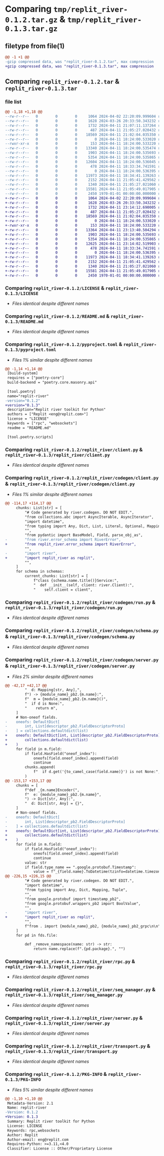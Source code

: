 # Comparing `tmp/replit_river-0.1.2.tar.gz` & `tmp/replit_river-0.1.3.tar.gz`

## filetype from file(1)

```diff
@@ -1 +1 @@
-gzip compressed data, was "replit_river-0.1.2.tar", max compression
+gzip compressed data, was "replit_river-0.1.3.tar", max compression
```

## Comparing `replit_river-0.1.2.tar` & `replit_river-0.1.3.tar`

### file list

```diff
@@ -1,18 +1,18 @@
--rw-r--r--   0        0        0     1064 2024-04-02 22:20:09.999604 replit_river-0.1.2/LICENSE
--rw-r--r--   0        0        0     1628 2024-03-26 20:33:50.343232 replit_river-0.1.2/README.md
--rw-r--r--   0        0        0     1732 2024-04-11 21:07:11.137264 replit_river-0.1.2/pyproject.toml
--rw-r--r--   0        0        0      487 2024-04-11 21:05:27.020432 replit_river-0.1.2/replit_river/__init__.py
--rw-r--r--   0        0        0    18569 2024-04-11 21:02:04.035350 replit_river-0.1.2/replit_river/client.py
--rw-r--r--   0        0        0        0 2024-04-11 18:24:00.533020 replit_river-0.1.2/replit_river/codegen/__init__.py
--rwxr-xr-x   0        0        0      153 2024-04-11 18:24:00.533220 replit_river-0.1.2/replit_river/codegen/__main__.py
--rw-r--r--   0        0        0    13340 2024-04-11 18:24:00.535474 replit_river-0.1.2/replit_river/codegen/client.py
--rw-r--r--   0        0        0     1903 2024-04-11 18:24:00.535693 replit_river-0.1.2/replit_river/codegen/run.py
--rw-r--r--   0        0        0     5354 2024-04-11 18:24:00.535865 replit_river-0.1.2/replit_river/codegen/schema.py
--rw-r--r--   0        0        0    12604 2024-04-11 18:24:00.536045 replit_river-0.1.2/replit_river/codegen/server.py
--rw-r--r--   0        0        0      478 2024-04-11 18:33:34.741591 replit_river-0.1.2/replit_river/error_schema.py
--rw-r--r--   0        0        0        0 2024-04-11 18:24:00.536395 replit_river-0.1.2/replit_river/py.typed
--rw-r--r--   0        0        0    11973 2024-04-11 18:34:41.139263 replit_river-0.1.2/replit_river/rpc.py
--rw-r--r--   0        0        0     2152 2024-04-11 21:05:41.429562 replit_river-0.1.2/replit_river/seq_manager.py
--rw-r--r--   0        0        0     1340 2024-04-11 21:05:27.021060 replit_river-0.1.2/replit_river/server.py
--rw-r--r--   0        0        0    15581 2024-04-11 21:05:49.017905 replit_river-0.1.2/replit_river/transport.py
--rw-r--r--   0        0        0     2450 1970-01-01 00:00:00.000000 replit_river-0.1.2/PKG-INFO
+-rw-r--r--   0        0        0     1064 2024-04-02 22:20:09.999604 replit_river-0.1.3/LICENSE
+-rw-r--r--   0        0        0     1628 2024-03-26 20:33:50.343232 replit_river-0.1.3/README.md
+-rw-r--r--   0        0        0     1732 2024-04-11 23:14:12.690005 replit_river-0.1.3/pyproject.toml
+-rw-r--r--   0        0        0      487 2024-04-11 21:05:27.020432 replit_river-0.1.3/replit_river/__init__.py
+-rw-r--r--   0        0        0    18569 2024-04-11 21:02:04.035350 replit_river-0.1.3/replit_river/client.py
+-rw-r--r--   0        0        0        0 2024-04-11 18:24:00.533020 replit_river-0.1.3/replit_river/codegen/__init__.py
+-rwxr-xr-x   0        0        0      153 2024-04-11 18:24:00.533220 replit_river-0.1.3/replit_river/codegen/__main__.py
+-rw-r--r--   0        0        0    13364 2024-04-11 23:13:40.504294 replit_river-0.1.3/replit_river/codegen/client.py
+-rw-r--r--   0        0        0     1903 2024-04-11 18:24:00.535693 replit_river-0.1.3/replit_river/codegen/run.py
+-rw-r--r--   0        0        0     5354 2024-04-11 18:24:00.535865 replit_river-0.1.3/replit_river/codegen/schema.py
+-rw-r--r--   0        0        0    12625 2024-04-11 23:14:02.519903 replit_river-0.1.3/replit_river/codegen/server.py
+-rw-r--r--   0        0        0      478 2024-04-11 18:33:34.741591 replit_river-0.1.3/replit_river/error_schema.py
+-rw-r--r--   0        0        0        0 2024-04-11 18:24:00.536395 replit_river-0.1.3/replit_river/py.typed
+-rw-r--r--   0        0        0    11973 2024-04-11 18:34:41.139263 replit_river-0.1.3/replit_river/rpc.py
+-rw-r--r--   0        0        0     2152 2024-04-11 21:05:41.429562 replit_river-0.1.3/replit_river/seq_manager.py
+-rw-r--r--   0        0        0     1340 2024-04-11 21:05:27.021060 replit_river-0.1.3/replit_river/server.py
+-rw-r--r--   0        0        0    15581 2024-04-11 21:05:49.017905 replit_river-0.1.3/replit_river/transport.py
+-rw-r--r--   0        0        0     2450 1970-01-01 00:00:00.000000 replit_river-0.1.3/PKG-INFO
```

### Comparing `replit_river-0.1.2/LICENSE` & `replit_river-0.1.3/LICENSE`

 * *Files identical despite different names*

### Comparing `replit_river-0.1.2/README.md` & `replit_river-0.1.3/README.md`

 * *Files identical despite different names*

### Comparing `replit_river-0.1.2/pyproject.toml` & `replit_river-0.1.3/pyproject.toml`

 * *Files 1% similar despite different names*

```diff
@@ -1,14 +1,14 @@
 [build-system]
 requires = ["poetry-core"]
 build-backend = "poetry.core.masonry.api"
 
 [tool.poetry]
 name="replit-river"
-version="0.1.2"
+version="0.1.3"
 description="Replit river toolkit for Python"
 authors = ["Replit <eng@replit.com>"]
 license = "LICENSE"
 keywords = ["rpc", "websockets"]
 readme = "README.md"
 
 [tool.poetry.scripts]
```

### Comparing `replit_river-0.1.2/replit_river/client.py` & `replit_river-0.1.3/replit_river/client.py`

 * *Files identical despite different names*

### Comparing `replit_river-0.1.2/replit_river/codegen/client.py` & `replit_river-0.1.3/replit_river/codegen/client.py`

 * *Files 1% similar despite different names*

```diff
@@ -114,17 +114,17 @@
     chunks: List[str] = [
         "# Code generated by river.codegen. DO NOT EDIT.",
         "from collections.abc import AsyncIterable, AsyncIterator",
         "import datetime",
         "from typing import Any, Dict, List, Literal, Optional, Mapping, Union, Tuple",
         "",
         "from pydantic import BaseModel, Field, parse_obj_as",
-        "from river.error_schema import RiverError",
+        "from replit_river.error_schema import RiverError",
         "",
-        "import river",
+        "import replit_river as replit",
         "",
     ]
     for schema in schemas:
         current_chunks: List[str] = [
             f"class {schema.name.title()}Service:",
             "  def __init__(self, client: river.Client):",
             "    self.client = client",
```

### Comparing `replit_river-0.1.2/replit_river/codegen/run.py` & `replit_river-0.1.3/replit_river/codegen/run.py`

 * *Files identical despite different names*

### Comparing `replit_river-0.1.2/replit_river/codegen/schema.py` & `replit_river-0.1.3/replit_river/codegen/schema.py`

 * *Files identical despite different names*

### Comparing `replit_river-0.1.2/replit_river/codegen/server.py` & `replit_river-0.1.3/replit_river/codegen/server.py`

 * *Files 2% similar despite different names*

```diff
@@ -42,17 +42,17 @@
         "  d: Mapping[str, Any],",
         f") -> {module_name}_pb2.{m.name}:",
         f"  m = {module_name}_pb2.{m.name}()",
         "  if d is None:",
         "    return m",
     ]
     # Non-oneof fields.
-    oneofs: DefaultDict[
-        int, List[descriptor_pb2.FieldDescriptorProto]
-    ] = collections.defaultdict(list)
+    oneofs: DefaultDict[int, List[descriptor_pb2.FieldDescriptorProto]] = (
+        collections.defaultdict(list)
+    )
     for field in m.field:
         if field.HasField("oneof_index"):
             oneofs[field.oneof_index].append(field)
             continue
         chunks.append(
             f"  if d.get('{to_camel_case(field.name)}') is not None:",
         )
@@ -153,17 +153,17 @@
     chunks = [
         f"def _{m.name}Encoder(",
         f"  e: {module_name}_pb2.{m.name}",
         ") -> Dict[str, Any]:",
         "  d: Dict[str, Any] = {}",
     ]
     # Non-oneof fields.
-    oneofs: DefaultDict[
-        int, List[descriptor_pb2.FieldDescriptorProto]
-    ] = collections.defaultdict(list)
+    oneofs: DefaultDict[int, List[descriptor_pb2.FieldDescriptorProto]] = (
+        collections.defaultdict(list)
+    )
     for field in m.field:
         if field.HasField("oneof_index"):
             oneofs[field.oneof_index].append(field)
             continue
         value: str
         if field.type_name == ".google.protobuf.Timestamp":
             value = f"_{field.name}.ToDatetime(tzinfo=datetime.timezone.utc)"
@@ -226,15 +226,15 @@
         "# Code generated by river.codegen. DO NOT EDIT.",
         "import datetime",
         "from typing import Any, Dict, Mapping, Tuple",
         "",
         "from google.protobuf import timestamp_pb2",
         "from google.protobuf.wrappers_pb2 import BoolValue",
         "",
-        "import river",
+        "import replit_river as replit",
         "",
         f"from . import {module_name}_pb2, {module_name}_pb2_grpc\n\n",
     ]
     for pd in fds.file:
 
         def _remove_namespace(name: str) -> str:
             return name.replace(f".{pd.package}.", "")
```

### Comparing `replit_river-0.1.2/replit_river/rpc.py` & `replit_river-0.1.3/replit_river/rpc.py`

 * *Files identical despite different names*

### Comparing `replit_river-0.1.2/replit_river/seq_manager.py` & `replit_river-0.1.3/replit_river/seq_manager.py`

 * *Files identical despite different names*

### Comparing `replit_river-0.1.2/replit_river/server.py` & `replit_river-0.1.3/replit_river/server.py`

 * *Files identical despite different names*

### Comparing `replit_river-0.1.2/replit_river/transport.py` & `replit_river-0.1.3/replit_river/transport.py`

 * *Files identical despite different names*

### Comparing `replit_river-0.1.2/PKG-INFO` & `replit_river-0.1.3/PKG-INFO`

 * *Files 5% similar despite different names*

```diff
@@ -1,10 +1,10 @@
 Metadata-Version: 2.1
 Name: replit-river
-Version: 0.1.2
+Version: 0.1.3
 Summary: Replit river toolkit for Python
 License: LICENSE
 Keywords: rpc,websockets
 Author: Replit
 Author-email: eng@replit.com
 Requires-Python: >=3.11,<4.0
 Classifier: License :: Other/Proprietary License
```

